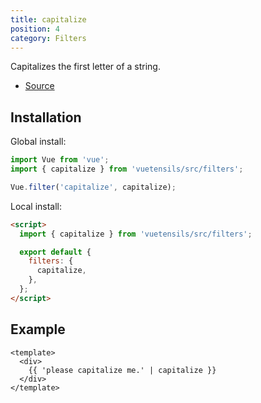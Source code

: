 ```yaml
---
title: capitalize
position: 4
category: Filters
---
```


Capitalizes the first letter of a string.

- [Source](https://github.com/AustinGil/vuetensils/blob/master/src/filters/index.js)

## Installation

Global install:

```js
import Vue from 'vue';
import { capitalize } from 'vuetensils/src/filters';

Vue.filter('capitalize', capitalize);
```

Local install:

```html
<script>
  import { capitalize } from 'vuetensils/src/filters';

  export default {
    filters: {
      capitalize,
    },
  };
</script>
```

## Example

```vue live
<template>
  <div>
    {{ 'please capitalize me.' | capitalize }}
  </div>
</template>
```
